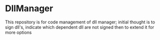 # DllManager
This repository is for code management of dll manager; initial thought is to sign dll's, indicate which dependent dll are not signed then to extend it for more options 
